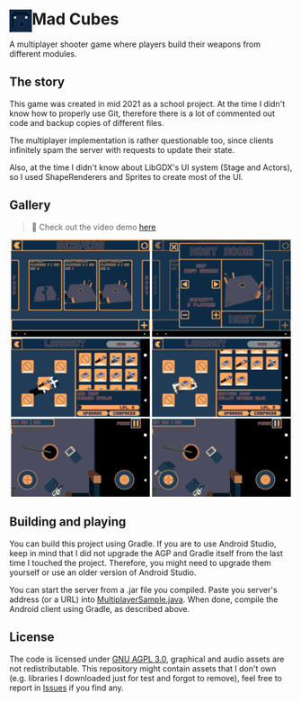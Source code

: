 <h1 align="left">
    <img src="media/icon.png" width="40em" height="40em" alt="Icon" align="left"/>  
    <span>Mad Cubes</span>
</h1>

A multiplayer shooter game where players build their weapons from different modules.

## The story

This game was created in mid 2021 as a school project. At the time I didn't know how to properly use Git, therefore there is a lot of commented out code and backup copies of different files.

The multiplayer implementation is rather questionable too, since clients infinitely spam the server with requests to update their state.

Also, at the time I didn't know about LibGDX's UI system (Stage and Actors), so I used ShapeRenderers and Sprites to create most of the UI.

## Gallery

> 🎥 Check out the video demo [here](https://media.githubusercontent.com/media/Smooth-E/mad-cubes/master/media/Showcase.mp4)

<div align="center">
    <img src="media/room-list.png" width="49%" alt="Screenshot - Room selection"/>
    <img src="media/room-creation.png" width="49%" alt="Screenshot - Room creation"/>
    <img src="media/loadout-1.png" width="49%" alt="Screenshot - Loadout"/>
    <img src="media/loadout-2.png" width="49%" alt="Screenshot - Loadout"/>
    <img src="media/gameplay-1.png" width="49%" alt="Screenshot - Gameplay"/>
    <img src="media/gameplay-2.png" width="49%" alt="Screenshot - Gameplay"/>
</div>

## Building and playing

You can build this project using Gradle. If you are to use Android Studio, keep in mind that I did not upgrade the AGP and Gradle itself from the last time I touched the project. Therefore, you might need to upgrade them yourself or use an older version of Android Studio.

You can start the server from a .jar file you compiled. Paste you server's address (or a URL) into [MultiplayerSample.java](https://github.com/Smooth-E/mad-cubes/blob/master/client/core/src/main/java/com/simple/madqubies/MultiplayerSample.java#LL94C35-L94C48). When done, compile the Android client using Gradle, as described above.

## License

The code is licensed under [GNU AGPL 3.0](license), graphical and audio assets are not redistributable. This repository might contain assets that I don't own (e.g. libraries I downloaded just for test and forgot to remove), feel free to report in [Issues](https://github.com/Smooth-E/mad-cubes/issues) if you find any.
